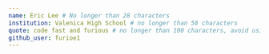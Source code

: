 ```yaml
---
name: Eric Lee # No longer than 28 characters
institution: Valenica High School # no longer than 58 characters
quote: code fast and furious # no longer than 100 characters, avoid using quotes(") to guarantee the format remains the same.
github_user: furioe1
---
```

